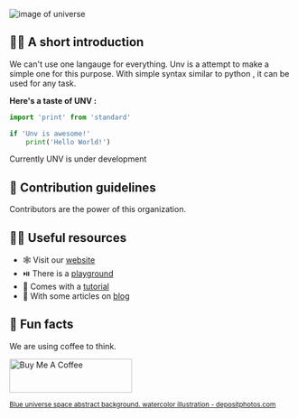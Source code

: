 ![image of universe](https://github.com/UnvLabs/.github/raw/main/profile/universe.png)
## 🙋‍♀️ A short introduction
We can't use one langauge for everything. Unv is a attempt to make a simple one for this purpose. With simple syntax similar to python , it can be used for any task.

**Here's a taste of UNV :**

```py
import 'print' from 'standard'

if 'Unv is awesome!'
    print('Hello World!')
```

Currently UNV is under development

## 🌈 Contribution guidelines
Contributors are the power of this organization.

## 👩‍💻 Useful resources
- 🕸️ Visit our [website](https://unvlang.netlify.app/)
- ⏯️ There is a [playground](https://unvlang.netlify.app/playground)
- 📖 Comes with a [tutorial](https://unvlang.netlify.app/docs/tutorial/introduction)
- 📰 With some articles on [blog](https://unvlang.netlify.app/blog)

## 🍿 Fun facts
We are using coffee to think.

<a href="https://www.buymeacoffee.com/" target="_blank"><img src="https://cdn.buymeacoffee.com/buttons/v2/default-yellow.png" alt="Buy Me A Coffee" style="height: 60px !important;width: 217px !important;" ></a>


<!--

**Here are some ideas to get you started:**

🙋‍♀️ A short introduction - what is your organization all about?
🌈 Contribution guidelines - how can the community get involved?
👩‍💻 Useful resources - where can the community find your docs? Is there anything else the community should know?
🍿 Fun facts - what does your team eat for breakfast?
🧙 Remember, you can do mighty things with the power of [Markdown](https://docs.github.com/github/writing-on-github/getting-started-with-writing-and-formatting-on-github/basic-writing-and-formatting-syntax)
-->
<sub><a href="https://depositphotos.com/category/business-finance.html">Blue universe space abstract background. watercolor illustration - depositphotos.com</a></sub>
